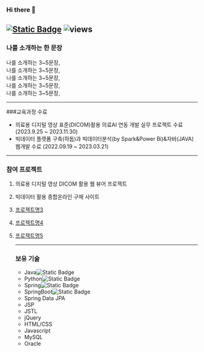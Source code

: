 ### Hi there 👋
[![Static Badge](https://img.shields.io/badge/Email-blue)](mailto:jhoh416@gmail.com)
![views](https://gh-hits.nomadcoders.workers.dev/view?username=jhoh416)
---

### 나를 소개하는 한 문장

나를 소개하는 3~5문장, <br>
나를 소개하는 3~5문장, <br>
나를 소개하는 3~5문장, <br>
나를 소개하는 3~5문장, <br>
나를 소개하는 3~5문장, <br>

---

###교육과정 수료
* 의료용 디지털 영상 표준(DICOM)활용 의료AI 연동 개발 실무 프로젝트 수료 (2023.9.25 ~ 2023.11.30)
* 빅데이터 플랫폼 구축(하둡)과 빅데이터분석(by Spark&Power Bi)&자바(JAVA)웹개발 수료 (2022.09.19 ~ 2023.03.21)

---

### 참여 프로젝트
1. 의료용 디지털 영상 DICOM 활용 웹 뷰어 프로젝트
2. 빅데이터 활용 종합온라인 구매 사이트
3. [프로젝트명3](깃헙리포지토리주소)
4. [프로젝트명4](배포링크)
5. [프로젝트명5](테스크툴주소)

   ---

   ### 보유 기술
   * Java![Static Badge](https://img.shields.io/badge/Java-437291?style=flat-square&logo=Coffeescript&logoColor=white)
   * Python![Static Badge](https://img.shields.io/badge/Python-3776AB?style=flat-square&logo=Python&logoColor=white)
   * Spring![Static Badge](https://img.shields.io/badge/Spring-6DB33F?style=flat-square&logo=Spring&logoColor=white)
   * SpringBoot![Static Badge](https://img.shields.io/badge/Springboot-6DB33F?style=flat-square&logo=Springboot&logoColor=white)
   * Spring Data JPA
   * JSP
   * JSTL
   * jQuery
   * HTML/CSS
   * Javascript
   * MySQL
   * Oracle
<!--
**jhoh416/jhoh416** is a ✨ _special_ ✨ repository because its `README.md` (this file) appears on your GitHub profile.

Here are some ideas to get you started:

- 🔭 I’m currently working on ...
- 🌱 I’m currently learning ...
- 👯 I’m looking to collaborate on ...
- 🤔 I’m looking for help with ...
- 💬 Ask me about ...
- 📫 How to reach me: ...
- 😄 Pronouns: ...
- ⚡ Fun fact: ...
-->

